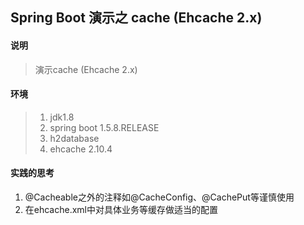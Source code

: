 ## Spring Boot 演示之 cache (Ehcache 2.x)

#### 说明
>演示cache (Ehcache 2.x)

#### 环境
> 1. jdk1.8 
> 2. spring boot 1.5.8.RELEASE
> 3. h2database
> 4. ehcache 2.10.4

#### 实践的思考
1. @Cacheable之外的注释如@CacheConfig、@CachePut等谨慎使用
2. 在ehcache.xml中对具体业务等缓存做适当的配置

